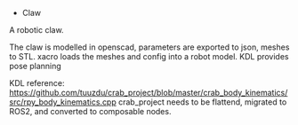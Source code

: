 * Claw

A robotic claw.

The claw is modelled in openscad, parameters are exported to json, meshes to STL.
xacro loads the meshes and config into a robot model.
KDL provides pose planning

KDL reference:
https://github.com/tuuzdu/crab_project/blob/master/crab_body_kinematics/src/rpy_body_kinematics.cpp
crab_project needs to be flattend, migrated to ROS2, and converted to composable nodes.


